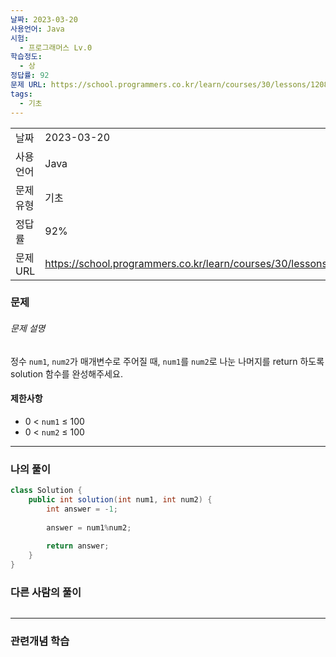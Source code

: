 ```yaml
---
날짜: 2023-03-20
사용언어: Java
시험:
  - 프로그래머스 Lv.0
학습정도:
  - 상
정답률: 92
문제 URL: https://school.programmers.co.kr/learn/courses/30/lessons/120810
tags:
  - 기초
---
```

|        |                                                                  |
| ------ | ---------------------------------------------------------------- |
| 날짜     | 2023-03-20                                                       |
| 사용 언어  | Java                                                             |
| 문제 유형  | 기초                                                               |
| 정답률    | 92%                                                              |
| 문제 URL | https://school.programmers.co.kr/learn/courses/30/lessons/120810 |

### 문제

###### 문제 설명

정수 `num1`, `num2`가 매개변수로 주어질 때, `num1`를 `num2`로 나눈 나머지를 return 하도록 solution 함수를 완성해주세요.

#### 제한사항

- 0 < `num1` ≤ 100
- 0 < `num2` ≤ 100

---

### 나의 풀이

```java
class Solution {
    public int solution(int num1, int num2) {
        int answer = -1;
        
        answer = num1%num2;
        
        return answer;
    }
}
```

### 다른 사람의 풀이

```java

```

---
### 관련개념 학습
